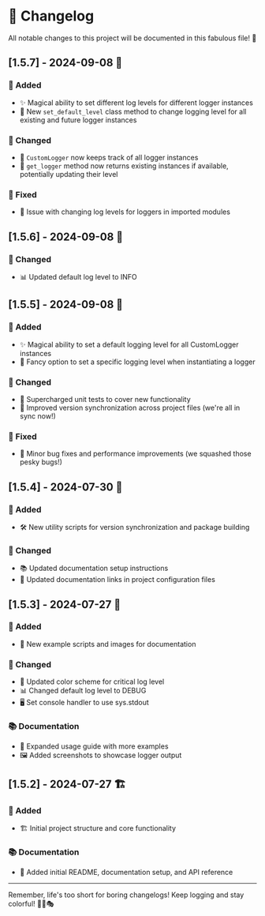 # 🌈 Changelog

All notable changes to this project will be documented in this fabulous file! 🎉

## [1.5.7] - 2024-09-08 🚀

### 🎨 Added
- ✨ Magical ability to set different log levels for different logger instances
- 🔧 New `set_default_level` class method to change logging level for all existing and future logger instances

### 🔄 Changed
- 🧪 `CustomLogger` now keeps track of all logger instances
- 🔢 `get_logger` method now returns existing instances if available, potentially updating their level

### 🐛 Fixed
- 🚀 Issue with changing log levels for loggers in imported modules

## [1.5.6] - 2024-09-08 🎈

### 🔧 Changed
- 📊 Updated default log level to INFO

## [1.5.5] - 2024-09-08 🌟

### 🎨 Added
- ✨ Magical ability to set a default logging level for all CustomLogger instances
- 🔧 Fancy option to set a specific logging level when instantiating a logger

### 🔄 Changed
- 🧪 Supercharged unit tests to cover new functionality
- 🔢 Improved version synchronization across project files (we're all in sync now!)

### 🐛 Fixed
- 🚀 Minor bug fixes and performance improvements (we squashed those pesky bugs!)

## [1.5.4] - 2024-07-30 🚀

### 🎨 Added
- 🛠️ New utility scripts for version synchronization and package building

### 🔧 Changed
- 📚 Updated documentation setup instructions
- 🔗 Updated documentation links in project configuration files

## [1.5.3] - 2024-07-27 🌈

### 🎨 Added
- 📸 New example scripts and images for documentation

### 🔧 Changed
- 🎨 Updated color scheme for critical log level
- 📊 Changed default log level to DEBUG
- 🖥️ Set console handler to use sys.stdout

### 📚 Documentation
- 📝 Expanded usage guide with more examples
- 🖼️ Added screenshots to showcase logger output

## [1.5.2] - 2024-07-27 🏗️

### 🎨 Added
- 🏗️ Initial project structure and core functionality

### 📚 Documentation
- 📝 Added initial README, documentation setup, and API reference

---

Remember, life's too short for boring changelogs! Keep logging and stay colorful! 🌈🎨🎭
